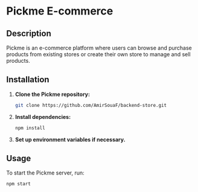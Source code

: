 # Pickme E-commerce

## Description

Pickme is an e-commerce platform where users can browse and purchase products from existing stores or create their own store to manage and sell products.

## Installation

1. **Clone the Pickme repository:**

    ```bash
    git clone https://github.com/AmirSouaF/backend-store.git
    ```

2. **Install dependencies:**

    ```bash
    npm install
    ```

3. **Set up environment variables if necessary.**

## Usage

To start the Pickme server, run:

```bash
npm start
